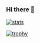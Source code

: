 ### Hi there 👋

[![stats](https://github-readme-stats.vercel.app/api?username=montanaflynn&count_private=true)](https://github.com/anuraghazra/github-readme-stats)

[![trophy](https://github-profile-trophy.vercel.app/?username=montanaflynn&column=4&margin-w=18&margin-h=15&rank=SECRET,SSS,SS,S,AAA,AA,A)](https://github.com/ryo-ma/github-profile-trophy)


<!--
**montanaflynn/montanaflynn** is a ✨ _special_ ✨ repository because its `README.md` (this file) appears on your GitHub profile.

Here are some ideas to get you started:

- 🔭 I’m currently working on ...
- 🌱 I’m currently learning ...
- 👯 I’m looking to collaborate on ...
- 🤔 I’m looking for help with ...
- 💬 Ask me about ...
- 📫 How to reach me: ...
- 😄 Pronouns: ...
- ⚡ Fun fact: ...
-->
